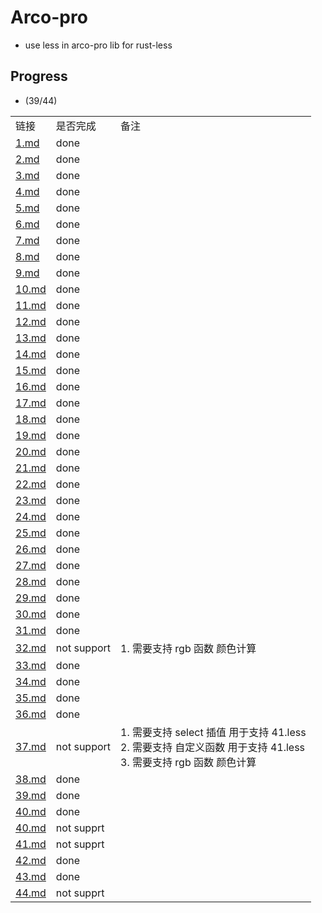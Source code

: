# Arco-pro

* use less in arco-pro lib for rust-less

## Progress

* (39/44)

<table>
<tr>
<td>
链接
</td>
<td>
是否完成
</td>
<td>
备注
</td>
</tr>

<tr>
<td>
<a href="./1.md">1.md</a>
</td>
<td>
done
</td>
<td>
</td>
</tr>

<tr>
<td>
<a href="./2.md">2.md</a>
</td>
<td>
done
</td>
<td>
</td>
</tr>

<tr>
<td>
<a href="./3.md">3.md</a>
</td>
<td>
done
</td>
<td>
</td>
</tr>

<tr>
<td>
<a href="./4.md">4.md</a>
</td>
<td>
done
</td>
<td>
</td>
</tr>

<tr>
<td>
<a href="./5.md">5.md</a>
</td>
<td>
done
</td>
<td>
</td>
</tr>


<tr>
<td>
<a href="./6.md">6.md</a>
</td>
<td>
done
</td>
<td>
</td>
</tr>

<tr>
<td>
<a href="./7.md">7.md</a>
</td>
<td>
done
</td>
<td>
</td>
</tr>

<tr>
<td>
<a href="./8.md">8.md</a>
</td>
<td>
done
</td>
<td>
</td>
</tr>

<tr>
<td>
<a href="./9.md">9.md</a>
</td>
<td>
done
</td>
<td>
</td>
</tr>

<tr>
<td>
<a href="./10.md">10.md</a>
</td>
<td>
done
</td>
<td>
</td>
</tr>

<tr>
<td>
<a href="./11.md">11.md</a>
</td>
<td>
done
</td>
<td>
</td>
</tr>

<tr>
<td>
<a href="./12.md">12.md</a>
</td>
<td>
done
</td>
<td>
</td>
</tr>

<tr>
<td>
<a href="./13.md">13.md</a>
</td>
<td>
done
</td>
<td>
</td>
</tr>

<tr>
<td>
<a href="./14.md">14.md</a>
</td>
<td>
done
</td>
<td>
</td>
</tr>

<tr>
<td>
<a href="./15.md">15.md</a>
</td>
<td>
done
</td>
<td>
</td>
</tr>

<tr>
<td>
<a href="./16.md">16.md</a>
</td>
<td>
done
</td>
<td>
</td>
</tr>



<tr>
<td>
<a href="./17.md">17.md</a>
</td>
<td>
done
</td>
<td>
</td>
</tr>


<tr>
<td>
<a href="./18.md">18.md</a>
</td>
<td>
done
</td>
<td>
</td>
</tr>


<tr>
<td>
<a href="./19.md">19.md</a>
</td>
<td>
done
</td>
<td>
</td>
</tr>

<tr>
<td>
<a href="./20.md">20.md</a>
</td>
<td>
done
</td>
<td>
</td>
</tr>

<tr>
<td>
<a href="./21.md">21.md</a>
</td>
<td>
done
</td>
<td>
</td>
</tr>

<tr>
<td>
<a href="./22.md">22.md</a>
</td>
<td>
done
</td>
<td>
</td>
</tr>

<tr>
<td>
<a href="./23.md">23.md</a>
</td>
<td>
done
</td>
<td>
</td>
</tr>

<tr>
<td>
<a href="./24.md">24.md</a>
</td>
<td>
done
</td>
<td>
</td>
</tr>

<tr>
<td>
<a href="./25.md">25.md</a>
</td>
<td>
done
</td>
<td>
</td>
</tr>

<tr>
<td>
<a href="./26.md">26.md</a>
</td>
<td>
done
</td>
<td>
</td>
</tr>

<tr>
<td>
<a href="./27.md">27.md</a>
</td>
<td>
done
</td>
<td>
</td>
</tr>

<tr>
<td>
<a href="./28.md">28.md</a>
</td>
<td>
done
</td>
<td>
</td>
</tr>

<tr>
<td>
<a href="./29.md">29.md</a>
</td>
<td>
done
</td>
<td>
</td>
</tr>

<tr>
<td>
<a href="./30.md">30.md</a>
</td>
<td>
done
</td>
<td>
</td>
</tr>

<tr>
<td>
<a href="./31.md">31.md</a>
</td>
<td>
done
</td>
<td>
</td>
</tr>

<tr>
<td>
<a href="./32.md">32.md</a>
</td>
<td>
not support 
</td>
<td>
1. 需要支持 rgb 函数 颜色计算
</td>
</tr>

<tr>
<td>
<a href="./33.md">33.md</a>
</td>
<td>
done
</td>
<td>
</td>
</tr>

<tr>
<td>
<a href="./34.md">34.md</a>
</td>
<td>
done
</td>
<td>
</td>
</tr>

<tr>
<td>
<a href="./35.md">35.md</a>
</td>
<td>
done
</td>
<td>
</td>
</tr>

<tr>
<td>
<a href="./36.md">36.md</a>
</td>
<td>
done
</td>
<td>
</td>
</tr>


<tr>
<td>
<a href="./37.md">37.md</a>
</td>
<td>
not support
</td>
<td>
1. 需要支持 select 插值  用于支持 41.less <br/>
2. 需要支持 自定义函数 用于支持 41.less <br/>
3. 需要支持 rgb 函数 颜色计算
</td>
</tr>

<tr>
<td>
<a href="./38.md">38.md</a>
</td>
<td>
done
</td>
<td>
</td>
</tr>

<tr>
<td>
<a href="./39.md">39.md</a>
</td>
<td>
done
</td>
<td>
</td>
</tr>

<tr>
<td>
<a href="./40.md">40.md</a>
</td>
<td>
done
</td>
<td>
</td>
</tr>

<tr>
<td>
<a href="./40.md">40.md</a>
</td>
<td>
not supprt
</td>
<td>
</td>
</tr>

<tr>
<td>
<a href="./41.md">41.md</a>
</td>
<td>
not supprt
</td>
<td>
</td>
</tr>

<tr>
<td>
<a href="./42.md">42.md</a>
</td>
<td>
done
</td>
<td>
</td>
</tr>

<tr>
<td>
<a href="./43.md">43.md</a>
</td>
<td>
done
</td>
<td>
</td>
</tr>

<tr>
<td>
<a href="./44.md">44.md</a>
</td>
<td>
not supprt
</td>
<td>
</td>
</tr>

</table>